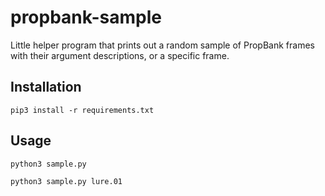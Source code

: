 propbank-sample
===============

Little helper program that prints out a random sample of PropBank frames with
their argument descriptions, or a specific frame.

Installation
------------

    pip3 install -r requirements.txt

Usage
-----

    python3 sample.py

    python3 sample.py lure.01
